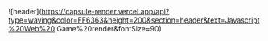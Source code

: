 ![header](https://capsule-render.vercel.app/api?type=waving&color=FF6363&height=200&section=header&text=Javascript%20Web%20 Game%20render&fontSize=90)
